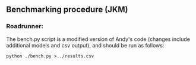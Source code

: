 ## Benchmarking procedure (JKM)

### Roadrunner:

The bench.py script is a modified version of Andy's code
(changes include additional models and csv output),
and should be run as follows:
```
python ./bench.py >../results.csv
```
